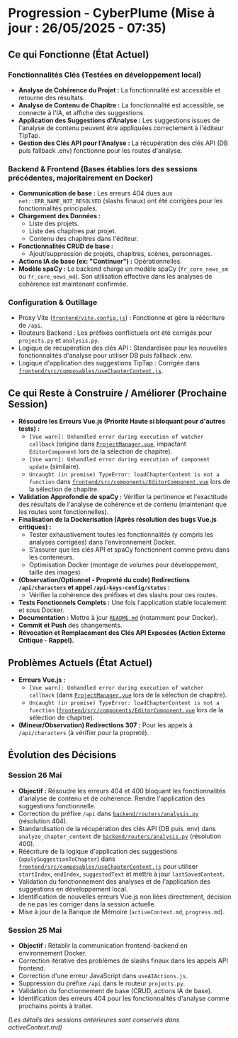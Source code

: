 # Progression - CyberPlume (Mise à jour : 26/05/2025 - 07:35)

## Ce qui Fonctionne (État Actuel)

### Fonctionnalités Clés (Testées en développement local)
*   **Analyse de Cohérence du Projet :** La fonctionnalité est accessible et retourne des résultats.
*   **Analyse de Contenu de Chapitre :** La fonctionnalité est accessible, se connecte à l'IA, et affiche des suggestions.
*   **Application des Suggestions d'Analyse :** Les suggestions issues de l'analyse de contenu peuvent être appliquées correctement à l'éditeur TipTap.
*   **Gestion des Clés API pour l'Analyse :** La récupération des clés API (DB puis fallback .env) fonctionne pour les routes d'analyse.

### Backend & Frontend (Bases établies lors des sessions précédentes, majoritairement en Docker)
*   **Communication de base :** Les erreurs 404 dues aux `net::ERR_NAME_NOT_RESOLVED` (slashs finaux) ont été corrigées pour les fonctionnalités principales.
*   **Chargement des Données :**
    *   Liste des projets.
    *   Liste des chapitres par projet.
    *   Contenu des chapitres dans l'éditeur.
*   **Fonctionnalités CRUD de base :**
    *   Ajout/suppression de projets, chapitres, scènes, personnages.
*   **Actions IA de base (ex: "Continuer") :** Opérationnelles.
*   **Modèle spaCy :** Le backend charge un modèle spaCy (`fr_core_news_sm` ou `fr_core_news_md`). Son utilisation effective dans les analyses de cohérence est maintenant confirmée.

### Configuration & Outillage
*   Proxy Vite ([`frontend/vite.config.js`](frontend/vite.config.js:1)) : Fonctionne et gère la réécriture de `/api`.
*   Routeurs Backend : Les préfixes conflictuels ont été corrigés pour `projects.py` et `analysis.py`.
*   Logique de récupération des clés API : Standardisée pour les nouvelles fonctionnalités d'analyse pour utiliser DB puis fallback .env.
*   Logique d'application des suggestions TipTap : Corrigée dans [`frontend/src/composables/useChapterContent.js`](frontend/src/composables/useChapterContent.js:1).

## Ce qui Reste à Construire / Améliorer (Prochaine Session)

*   **Résoudre les Erreurs Vue.js (Priorité Haute si bloquant pour d'autres tests) :**
    *   `[Vue warn]: Unhandled error during execution of watcher callback` (origine dans [`ProjectManager.vue`](frontend/src/components/ProjectManager.vue:338), impactant `EditorComponent` lors de la sélection de chapitre).
    *   `[Vue warn]: Unhandled error during execution of component update` (similaire).
    *   `Uncaught (in promise) TypeError: loadChapterContent is not a function` dans [`frontend/src/components/EditorComponent.vue`](frontend/src/components/EditorComponent.vue:316) lors de la sélection de chapitre.
*   **Validation Approfondie de spaCy :** Vérifier la pertinence et l'exactitude des résultats de l'analyse de cohérence et de contenu (maintenant que les routes sont fonctionnelles).
*   **Finalisation de la Dockerisation (Après résolution des bugs Vue.js critiques) :**
    *   Tester exhaustivement toutes les fonctionnalités (y compris les analyses corrigées) dans l'environnement Docker.
    *   S'assurer que les clés API et spaCy fonctionnent comme prévu dans les conteneurs.
    *   Optimisation Docker (montage de volumes pour développement, taille des images).
*   **(Observation/Optionnel - Propreté du code) Redirections `/api/characters` et appel `/api-keys-config/status` :**
    *   Vérifier la cohérence des préfixes et des slashs pour ces routes.
*   **Tests Fonctionnels Complets :** Une fois l'application stable localement et sous Docker.
*   **Documentation :** Mettre à jour [`README.md`](README.md) (notamment pour Docker).
*   **Commit et Push** des changements.
*   **Révocation et Remplacement des Clés API Exposées (Action Externe Critique - Rappel).**

## Problèmes Actuels (État Actuel)

*   **Erreurs Vue.js :**
    *   `[Vue warn]: Unhandled error during execution of watcher callback` (dans [`ProjectManager.vue`](frontend/src/components/ProjectManager.vue:338) lors de la sélection de chapitre).
    *   `Uncaught (in promise) TypeError: loadChapterContent is not a function` ([`frontend/src/components/EditorComponent.vue`](frontend/src/components/EditorComponent.vue:316) lors de la sélection de chapitre).
*   **(Mineur/Observation) Redirections 307 :** Pour les appels à `/api/characters` (à vérifier pour la propreté).

## Évolution des Décisions

### Session 26 Mai
*   **Objectif :** Résoudre les erreurs 404 et 400 bloquant les fonctionnalités d'analyse de contenu et de cohérence. Rendre l'application des suggestions fonctionnelle.
*   Correction du préfixe `/api` dans [`backend/routers/analysis.py`](backend/routers/analysis.py:1) (résolution 404).
*   Standardisation de la récupération des clés API (DB puis .env) dans `analyze_chapter_content` de [`backend/routers/analysis.py`](backend/routers/analysis.py:1) (résolution 400).
*   Réécriture de la logique d'application des suggestions (`applySuggestionToChapter`) dans [`frontend/src/composables/useChapterContent.js`](frontend/src/composables/useChapterContent.js:1) pour utiliser `startIndex`, `endIndex`, `suggestedText` et mettre à jour `lastSavedContent`.
*   Validation du fonctionnement des analyses et de l'application des suggestions en développement local.
*   Identification de nouvelles erreurs Vue.js non liées directement, décision de ne pas les corriger dans la session actuelle.
*   Mise à jour de la Banque de Mémoire (`activeContext.md`, `progress.md`).

### Session 25 Mai
*   **Objectif :** Rétablir la communication frontend-backend en environnement Docker.
*   Correction itérative des problèmes de slashs finaux dans les appels API frontend.
*   Correction d'une erreur JavaScript dans `useAIActions.js`.
*   Suppression du préfixe `/api` dans le routeur `projects.py`.
*   Validation du fonctionnement de base (CRUD, actions IA de base).
*   Identification des erreurs 404 pour les fonctionnalités d'analyse comme prochains points à traiter.

*(Les détails des sessions antérieures sont conservés dans activeContext.md)*
